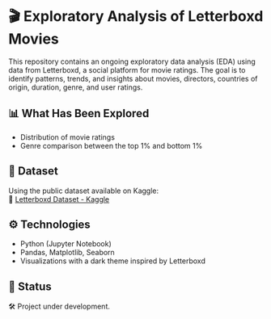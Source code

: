 # 🎬 Exploratory Analysis of Letterboxd Movies

This repository contains an ongoing exploratory data analysis (EDA) using data from Letterboxd, a social platform for movie ratings. The goal is to identify patterns, trends, and insights about movies, directors, countries of origin, duration, genre, and user ratings.

## 📊 What Has Been Explored

- Distribution of movie ratings
- Genre comparison between the top 1% and bottom 1%

## 📁 Dataset

Using the public dataset available on Kaggle:  
🔗 [Letterboxd Dataset - Kaggle](https://www.kaggle.com/datasets/gsimonx37/letterboxd)

## ⚙️ Technologies

- Python (Jupyter Notebook)
- Pandas, Matplotlib, Seaborn
- Visualizations with a dark theme inspired by Letterboxd

## 🚧 Status

🛠️ Project under development.
